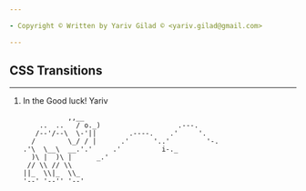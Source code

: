 ```yaml
---

- Copyright © Written by Yariv Gilad © <yariv.gilad@gmail.com>

---
```


## CSS Transitions

---

1.  In the <App>
    Good luck!
    Yariv

                   ,,__
            ..  ..   / o._)                   .---.
           /--'/--\  \-'||        .----.    .'     '.
          /        \_/ / |      .'      '..'         '-.
        .'\  \__\  __.'.'     .'          i-._
          )\ |  )\ |      _.'
         // \\ // \\
        ||_  \\|_  \\_
        '--' '--'' '--'
